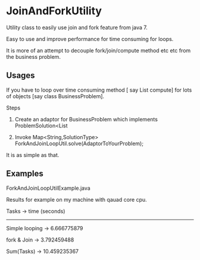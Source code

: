 JoinAndForkUtility
==================

Utility class to easily use join and fork feature from java 7.

Easy to use and improve performance for time consuming for loops. 

It is more of an attempt to decouple fork/join/compute method etc etc from the business problem. 



Usages
------
  If you have to loop over time consuming method [ say List<Integer> compute] for lots of objects [say class BusinessProblem]. 
  
  Steps
  
  1. Create an adaptor for BusinessProblem which implements ProblemSolution<List<Integer> 

  2. Invoke Map<String,SolutionType> ForkAndJoinLoopUtil.solve(AdaptorToYourProblem<SolutionType>);


It is as simple as that.  



Examples 
------
  ForkAndJoinLoopUtilExample.java 
  

Results for example on my machine with qauad core cpu.


Tasks   	-> time (seconds)

--------------------------------------

Simple looping 		-> 6.666775879

fork & Join 		-> 3.792459488

Sum(Tasks)	-> 10.459235367

